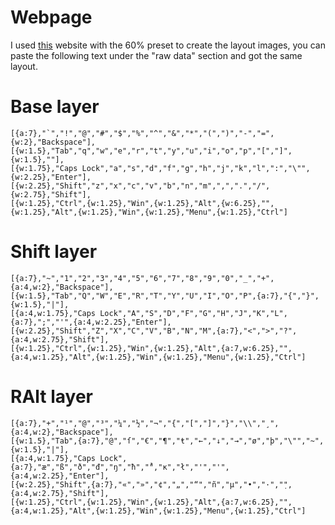 # Webpage 

I used [this](http://www.keyboard-layout-editor.com) website with the 60% preset to create the layout images, you can paste the following text under the "raw data" section and got the same layout.

# Base layer 

```
[{a:7},"`","!","@","#","$","%","^","&","*","(",")","-","=",{w:2},"Backspace"],
[{w:1.5},"Tab","q","w","e","r","t","y","u","i","o","p","[","]",{w:1.5},""],
[{w:1.75},"Caps Lock","a","s","d","f","g","h","j","k","l",":","\"",{w:2.25},"Enter"],
[{w:2.25},"Shift","z","x","c","v","b","n","m",",",".","/",{w:2.75},"Shift"],
[{w:1.25},"Ctrl",{w:1.25},"Win",{w:1.25},"Alt",{w:6.25},"",{w:1.25},"Alt",{w:1.25},"Win",{w:1.25},"Menu",{w:1.25},"Ctrl"]
```

# Shift layer

```
[{a:7},"~","1","2","3","4","5","6","7","8","9","0","_","+",{a:4,w:2},"Backspace"],
[{w:1.5},"Tab","Q","W","E","R","T","Y","U","I","O","P",{a:7},"{","}",{w:1.5},"|"],
[{a:4,w:1.75},"Caps Lock","A","S","D","F","G","H","J","K","L",{a:7},";","'",{a:4,w:2.25},"Enter"],
[{w:2.25},"Shift","Z","X","C","V","B","N","M",{a:7},"<",">","?",{a:4,w:2.75},"Shift"],
[{w:1.25},"Ctrl",{w:1.25},"Win",{w:1.25},"Alt",{a:7,w:6.25},"",{a:4,w:1.25},"Alt",{w:1.25},"Win",{w:1.25},"Menu",{w:1.25},"Ctrl"]
```

# RAlt layer

```
[{a:7},"+","¹","@","³","¼","½","¬","{","[","]","}","\\","¸",{a:4,w:2},"Backspace"],
[{w:1.5},"Tab",{a:7},"@","ſ","€","¶","ŧ","←","↓","→","ø","þ","\"","~",{w:1.5},"|"],
[{a:4,w:1.75},"Caps Lock",{a:7},"æ","ß","ð","đ","ŋ","ħ","̉̉","ĸ","ł","'","'",{a:4,w:2.25},"Enter"],
[{w:2.25},"Shift",{a:7},"«","»","¢","„","“","ñ","µ","•","·","̣",{a:4,w:2.75},"Shift"],
[{w:1.25},"Ctrl",{w:1.25},"Win",{w:1.25},"Alt",{a:7,w:6.25},"",{a:4,w:1.25},"Alt",{w:1.25},"Win",{w:1.25},"Menu",{w:1.25},"Ctrl"]
```
